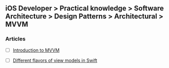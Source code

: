 ## iOS Developer > Practical knowledge > Software Architecture > Design Patterns > Architectural > MVVM

### Articles
- [ ] [Introduction to MVVM](https://www.objc.io/issues/13-architecture/mvvm/)
- [ ] [Different flavors of view models in Swift](https://www.swiftbysundell.com/articles/different-flavors-of-view-models-in-swift/)


